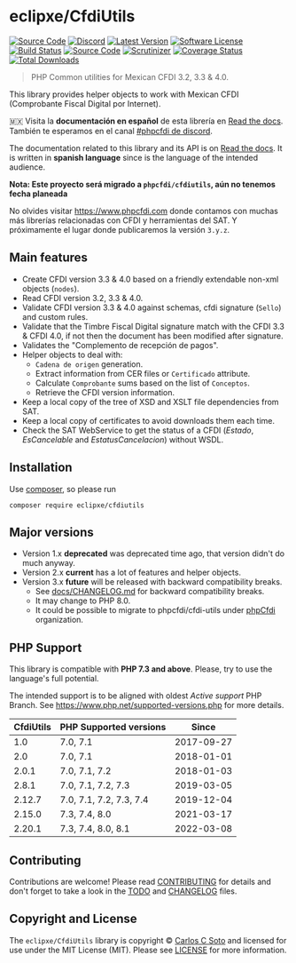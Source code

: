# eclipxe/CfdiUtils

[![Source Code][badge-source]][source]
[![Discord][badge-discord]][discord]
[![Latest Version][badge-release]][release]
[![Software License][badge-license]][license]
[![Build Status][badge-build]][build]
[![Source Code][badge-documentation]][documentation]
[![Scrutinizer][badge-quality]][quality]
[![Coverage Status][badge-coverage]][coverage]
[![Total Downloads][badge-downloads]][downloads]

> PHP Common utilities for Mexican CFDI 3.2, 3.3 & 4.0.

This library provides helper objects to work with Mexican CFDI (Comprobante Fiscal Digital por Internet).

:mexico: Visita la **documentación en español** de esta librería en [Read the docs][documentation].
También te esperamos en el canal [#phpcfdi de discord](https://discord.gg/aFGYXvX).

The documentation related to this library and its API is on [Read the docs][documentation].
It is written in **spanish language** since is the language of the intended audience.

**Nota: Este proyecto será migrado a `phpcfdi/cfdiutils`, aún no tenemos fecha planeada**

No olvides visitar <https://www.phpcfdi.com> donde contamos con muchas más librerías relacionadas con
CFDI y herramientas del SAT. Y próximamente el lugar donde publicaremos la versión `3.y.z`.

## Main features

- Create CFDI version 3.3 & 4.0 based on a friendly extendable non-xml objects (`nodes`).
- Read CFDI version 3.2, 3.3 & 4.0.
- Validate CFDI version 3.3 & 4.0 against schemas, cfdi signature (`Sello`) and custom rules.
- Validate that the Timbre Fiscal Digital signature match with the CFDI 3.3 & CFDI 4.0,
  if not then the document has been modified after signature.
- Validates the "Complemento de recepción de pagos".
- Helper objects to deal with:
    - `Cadena de origen` generation.
    - Extract information from CER files or `Certificado` attribute.
    - Calculate `Comprobante` sums based on the list of `Conceptos`.
    - Retrieve the CFDI version information.
- Keep a local copy of the tree of XSD and XSLT file dependencies from SAT.
- Keep a local copy of certificates to avoid downloads them each time.
- Check the SAT WebService to get the status of a CFDI (*Estado*, *EsCancelable* and *EstatusCancelacion*) without WSDL.


## Installation

Use [composer](https://getcomposer.org/), so please run

```shell
composer require eclipxe/cfdiutils
```


## Major versions

- Version 1.x **deprecated** was deprecated time ago, that version didn't do much anyway.
- Version 2.x **current** has a lot of features and helper objects.
- Version 3.x **future** will be released with backward compatibility breaks.
    - See [docs/CHANGELOG.md](docs/CHANGELOG.md) for backward compatibility breaks.
    - It may change to PHP 8.0.
    - It could be possible to migrate to phpcfdi/cfdi-utils under [phpCfdi][] organization.


## PHP Support

This library is compatible with **PHP 7.3 and above**. Please, try to use the language's full potential.

The intended support is to be aligned with oldest *Active support* PHP Branch.
See <https://www.php.net/supported-versions.php> for more details.

| CfdiUtils | PHP Supported versions  | Since      |
|-----------|-------------------------|------------|
| 1.0       | 7.0, 7.1                | 2017-09-27 |
| 2.0       | 7.0, 7.1                | 2018-01-01 |
| 2.0.1     | 7.0, 7.1, 7.2           | 2018-01-03 |
| 2.8.1     | 7.0, 7.1, 7.2, 7.3      | 2019-03-05 |
| 2.12.7    | 7.0, 7.1, 7.2, 7.3, 7.4 | 2019-12-04 |
| 2.15.0    | 7.3, 7.4, 8.0           | 2021-03-17 |
| 2.20.1    | 7.3, 7.4, 8.0, 8.1      | 2022-03-08 |

## Contributing

Contributions are welcome! Please read [CONTRIBUTING][] for details
and don't forget to take a look in the [TODO][] and [CHANGELOG][] files.


## Copyright and License

The `eclipxe/CfdiUtils` library is copyright © [Carlos C Soto](http://eclipxe.com.mx/)
and licensed for use under the MIT License (MIT). Please see [LICENSE][] for more information.


[contributing]: https://github.com/eclipxe13/CfdiUtils/blob/master/CONTRIBUTING.md
[changelog]: https://github.com/eclipxe13/CfdiUtils/blob/master/docs/CHANGELOG.md
[todo]: https://github.com/eclipxe13/CfdiUtils/blob/master/docs/TODO.md
[phpcfdi]: https://github.com/phpCfdi

[source]: https://github.com/eclipxe13/CfdiUtils
[documentation]: https://cfdiutils.readthedocs.io/
[discord]: https://discord.gg/aFGYXvX
[release]: https://github.com/eclipxe13/CfdiUtils/releases
[license]: https://github.com/eclipxe13/CfdiUtils/blob/master/LICENSE
[build]: https://github.com/eclipxe13/CfdiUtils/actions/workflows/build.yml?query=branch:master
[quality]: https://scrutinizer-ci.com/g/eclipxe13/CfdiUtils/?branch=master
[coverage]: https://scrutinizer-ci.com/g/eclipxe13/CfdiUtils/code-structure/master/code-coverage/src/CfdiUtils/
[downloads]: https://packagist.org/packages/eclipxe/CfdiUtils

[badge-source]: https://img.shields.io/badge/source-eclipxe13/CfdiUtils-blue?logo=github&style=flat-square
[badge-documentation]: https://img.shields.io/readthedocs/cfdiutils/latest?logo=read-the-docs&style=flat-square
[badge-discord]: https://img.shields.io/discord/459860554090283019?logo=discord&style=flat-square
[badge-release]: https://img.shields.io/github/release/eclipxe13/CfdiUtils?logo=git&style=flat-square
[badge-license]: https://img.shields.io/github/license/eclipxe13/CfdiUtils?logo=open-source-initiative&style=flat-square
[badge-build]: https://img.shields.io/github/workflow/status/eclipxe13/CfdiUtils/build/master?logo=github-actions&style=flat-square
[badge-quality]: https://img.shields.io/scrutinizer/g/eclipxe13/CfdiUtils/master?logo=scrutinizer-ci&style=flat-square
[badge-coverage]: https://img.shields.io/scrutinizer/coverage/g/eclipxe13/CfdiUtils/master?logo=scrutinizer-ci&style=flat-square
[badge-downloads]: https://img.shields.io/packagist/dt/eclipxe/CfdiUtils?logo=composer&style=flat-square
